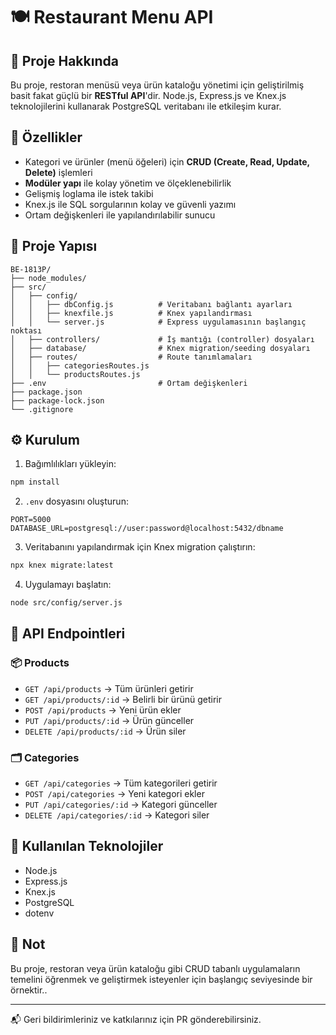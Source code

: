 # 🍽️ Restaurant Menu API

## 📌 Proje Hakkında

Bu proje, restoran menüsü veya ürün kataloğu yönetimi için geliştirilmiş basit fakat güçlü bir **RESTful API**'dir. Node.js, Express.js ve Knex.js teknolojilerini kullanarak PostgreSQL veritabanı ile etkileşim kurar.

## 🚀 Özellikler

- Kategori ve ürünler (menü öğeleri) için **CRUD (Create, Read, Update, Delete)** işlemleri
- **Modüler yapı** ile kolay yönetim ve ölçeklenebilirlik
- Gelişmiş loglama ile istek takibi
- Knex.js ile SQL sorgularının kolay ve güvenli yazımı
- Ortam değişkenleri ile yapılandırılabilir sunucu

## 📁 Proje Yapısı

```
BE-1813P/
├── node_modules/
├── src/
│   ├── config/
│   │   ├── dbConfig.js          # Veritabanı bağlantı ayarları
│   │   ├── knexfile.js          # Knex yapılandırması
│   │   └── server.js            # Express uygulamasının başlangıç noktası
│   ├── controllers/             # İş mantığı (controller) dosyaları
│   ├── database/                # Knex migration/seeding dosyaları
│   ├── routes/                  # Route tanımlamaları
│   │   ├── categoriesRoutes.js
│   │   └── productsRoutes.js
├── .env                         # Ortam değişkenleri
├── package.json
├── package-lock.json
└── .gitignore
```

## ⚙️ Kurulum

1. Bağımlılıkları yükleyin:
```bash
npm install
```

2. `.env` dosyasını oluşturun:
```
PORT=5000
DATABASE_URL=postgresql://user:password@localhost:5432/dbname
```

3. Veritabanını yapılandırmak için Knex migration çalıştırın:
```bash
npx knex migrate:latest
```

4. Uygulamayı başlatın:
```bash
node src/config/server.js
```

## 🧪 API Endpointleri

### 📦 Products

- `GET /api/products` → Tüm ürünleri getirir
- `GET /api/products/:id` → Belirli bir ürünü getirir
- `POST /api/products` → Yeni ürün ekler
- `PUT /api/products/:id` → Ürün günceller
- `DELETE /api/products/:id` → Ürün siler

### 🗂️ Categories

- `GET /api/categories` → Tüm kategorileri getirir
- `POST /api/categories` → Yeni kategori ekler
- `PUT /api/categories/:id` → Kategori günceller
- `DELETE /api/categories/:id` → Kategori siler

## 🧰 Kullanılan Teknolojiler

- Node.js
- Express.js
- Knex.js
- PostgreSQL
- dotenv

## 📌 Not

Bu proje, restoran veya ürün kataloğu gibi CRUD tabanlı uygulamaların temelini öğrenmek ve geliştirmek isteyenler için başlangıç seviyesinde bir örnektir..

---

📬 Geri bildirimleriniz ve katkılarınız için PR gönderebilirsiniz.
